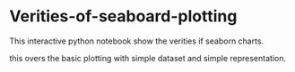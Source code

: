 # Verities-of-seaboard-plotting

This interactive python notebook show the verities if seaborn charts. 

this overs the basic plotting with simple dataset and simple representation. 
